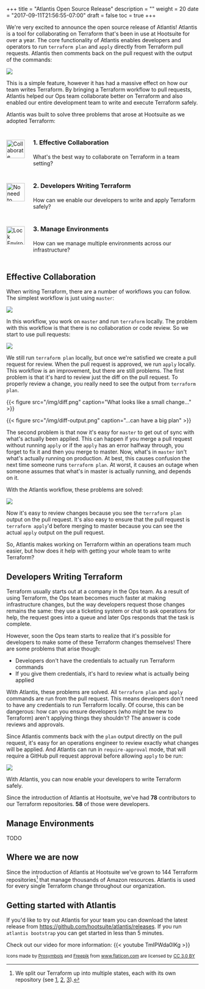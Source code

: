 +++
title = "Atlantis Open Source Release"
description = ""
weight = 20
date = "2017-09-11T21:56:55-07:00"
draft = false
toc = true
+++

We're very excited to announce the open source release of Atlantis! Atlantis is a tool for collaborating on Terraform that's been in use at Hootsuite for over a year. The core functionality of Atlantis enables developers and operators to run `terraform plan` and `apply` directly from Terraform pull requests. Atlantis then comments back on the pull request with the output of the commands:

<img src="/img/demo-large.gif">

This is a simple feature, however it has had a massive effect on how our team writes Terraform. By bringing a Terraform workflow to pull requests, Atlantis helped our Ops team collaborate better on Terraform and also enabled our entire development team to write and execute Terraform safely.

Atlantis was built to solve three problems that arose at Hootsuite as we adopted Terraform:

<div style="margin-bottom: 50px">
<div style="margin-bottom: 25px">
    <img alt="Collaborate" style="display:inline; position: relative; float: left; margin-top: 18px" height="48" src="/img/collaborate.png" width="48">
    <h3 style="margin-left: 70px; margin-bottom: -10px; line-height: 50px;">1. Effective Collaboration</h3>
    <p style="margin-left: 70px">What's the best way to collaborate on Terraform in a team setting?</p>
</div>
<div style="margin-bottom: 25px">
    <img alt="No need to distribute credentials" style="display:inline; position: relative; float: left; margin-top: 18px" height="48" src="/img/no-need-to-distribute-keys.png" width="48">
    <h3 style="margin-left: 70px; margin-bottom: -10px; line-height: 50px;">2. Developers Writing Terraform</h3>
    <p style="margin-left: 70px">How can we enable our developers to write and apply Terraform safely?</p>
</div>
<div style="margin-bottom: 25px">
    <img alt="Lock Environment" style="display:inline; position: relative; float: left; margin-top: 18px" height="48" src="/img/locking.png" width="48">
    <h3 style="margin-left: 70px; margin-bottom: -10px; line-height: 50px;">3. Manage Environments</h3>
    <p style="margin-left: 70px">How can we manage multiple environments across our infrastructure?</p>
</div>
</div>

## Effective Collaboration

When writing Terraform, there are a number of workflows you can follow. The simplest workflow is just using `master`:

<img src="/img/master-flow.png">

In this workflow, you work on `master` and run `terraform` locally. The problem with this workflow is that there is no collaboration or code review. So we start to use pull requests:

<img src="/img/pull-request-flow.png">

We still run `terraform plan` locally, but once we're satisfied we create a pull request for review. When the pull request is approved, we run `apply` locally. This workflow is an improvement, but there are still problems. The first problem is that it's hard to review just the diff on the pull request. To properly review a change, you really need to see the output from `terraform plan`.

{{< figure src="/img/diff.png" caption="What looks like a small change..." >}}

{{< figure src="/img/diff-output.png" caption="...can have a big plan" >}}

The second problem is that now it's easy for `master` to get out of sync with what's actually been applied. This can happen if you merge a pull request without running `apply` or if the `apply` has an error halfway through, you forget to fix it and then you merge to master. Now, what's in `master` isn't what's actually running on production. At best, this causes confusion the next time someone runs `terraform plan`. At worst, it causes an outage when someone assumes that what's in master is actually running, and depends on it.

With the Atlantis workflow, these problems are solved:

<img src="/img/atlantis-flow.png">

Now it's easy to review changes because you see the `terraform plan` output on the pull request. It's also easy to ensure that the pull request is `terraform apply`'d before merging to master because you can see the actual `apply` output on the pull request.

So, Atlantis makes working on Terraform within an operations team much easier, but how does it help with getting your whole team to write Terraform?

## Developers Writing Terraform

Terraform usually starts out at a company in the Ops team. As a result of using Terraform, the Ops team becomes much faster at making infrastructure changes, but the way developers request those changes remains the same: they use a ticketing system or chat to ask operations for help, the request goes into a queue and later Ops responds that the task is complete.

However, soon the Ops team starts to realize that it's possible for developers to make some of these Terraform changes themselves! There are some problems that arise though:

* Developers don't have the credentials to actually run Terraform commands
* If you give them credentials, it's hard to review what is actually being applied

With Atlantis, these problems are solved. All `terraform plan` and `apply` commands are run from the pull request. This means developers don't need to have any credentials to run Terraform locally. Of course, this can be dangerous: how can you ensure developers (who might be new to Terraform) aren't applying things they shouldn't? The answer is code reviews and approvals.

Since Atlantis comments back with the `plan` output directly on the pull request, it's easy for an operations engineer to review exactly what changes will be applied. And Atlantis can run in `require-approval` mode, that will require a GitHub pull request approval before allowing `apply` to be run:

<img src="/img/approval-needed.png">

With Atlantis, you can now enable your developers to write Terraform safely.

Since the introduction of Atlantis at Hootsuite, we've had **78** contributors to our Terraform repositories. **58** of those were developers.

## Manage Environments
TODO

## Where we are now

Since the introduction of Atlantis at Hootsuite we've grown to 144 Terraform repositories[^1] that manage thousands of Amazon resources. Atlantis is used for every single Terraform change throughout our organization.

## Getting started with Atlantis
If you'd like to try out Atlantis for your team you can download the latest release from https://github.com/hootsuite/atlantis/releases. If you run `atlantis bootstrap` you can get started in less than 5 minutes.

Check out our video for more information:
{{< youtube TmIPWda0IKg >}}

[^1]: We split our Terraform up into multiple states, each with its own repository (see [1](https://blog.gruntwork.io/how-to-manage-terraform-state-28f5697e68fa), [2](https://charity.wtf/2016/03/30/terraform-vpc-and-why-you-want-a-tfstate-file-per-env/), [3](https://www.nclouds.com/blog/terraform-multi-state-management/)).

<sup>Icons made by <a href="https://www.flaticon.com/authors/prosymbols" title="Prosymbols">Prosymbols</a> and <a href="http://www.freepik.com" title="Freepik">Freepik</a> from <a href="https://www.flaticon.com/" title="Flaticon">www.flaticon.com</a> are licensed by <a href="http://creativecommons.org/licenses/by/3.0/" title="Creative Commons BY 3.0" target="_blank">CC 3.0 BY</a></sup>


